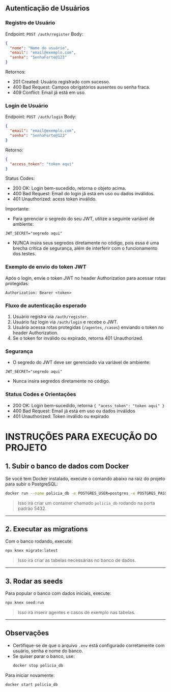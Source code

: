 ## Autenticação de Usuários

### Registro de Usuário
Endpoint: `POST /auth/register`
Body:
```json
{
  "nome": "Nome do usuário",
  "email": "email@exemplo.com",
  "senha": "SenhaForte@123"
}
```
Retornos:
- 201 Created: Usuário registrado com sucesso.
- 400 Bad Request: Campos obrigatórios ausentes ou senha fraca.
- 409 Conflict: Email já está em uso.


### Login de Usuário
Endpoint: `POST /auth/login`
Body:
```json
{
  "email": "email@exemplo.com",
  "senha": "SenhaForte@123"
}
```
Retorno:
```json
{
  "access_token": "token aqui"
}
```
Status Codes:
- 200 OK: Login bem-sucedido, retorna o objeto acima.
- 400 Bad Request: Email do login já está em uso ou dados inválidos.
- 401 Unauthorized: acess token inválido.

Importante:
- Para gerenciar o segredo do seu JWT, utilize a seguinte variável de ambiente:
```
JWT_SECRET="segredo aqui"
```
- NUNCA insira seus segredos diretamente no código, pois essa é uma brecha crítica de segurança, além de interferir com o funcionamento dos testes.

### Exemplo de envio do token JWT
Após o login, envie o token JWT no header Authorization para acessar rotas protegidas:

```
Authorization: Bearer <token>
```

### Fluxo de autenticação esperado
1. Usuário registra via `/auth/register`.
2. Usuário faz login via `/auth/login` e recebe o JWT.
3. Usuário acessa rotas protegidas (`/agentes`, `/casos`) enviando o token no header Authorization.
4. Se o token for inválido ou expirado, retorna 401 Unauthorized.

### Segurança
- O segredo do JWT deve ser gerenciado via variável de ambiente:
```
JWT_SECRET="segredo aqui"
```
- Nunca insira segredos diretamente no código.

### Status Codes e Orientações
- 200 OK: Login bem-sucedido, retorna `{ "acess_token": "token aqui" }`
- 400 Bad Request: Email já está em uso ou dados inválidos
- 401 Unauthorized: Token inválido ou expirado
# INSTRUÇÕES PARA EXECUÇÃO DO PROJETO

## 1. Subir o banco de dados com Docker

Se você tem Docker instalado, execute o comando abaixo na raiz do projeto para subir o PostgreSQL:

```sh
docker run --name policia_db -e POSTGRES_USER=postgres -e POSTGRES_PASSWORD=postgres -e POSTGRES_DB=policia_db -p 5432:5432 -d postgres
```

> Isso irá criar um container chamado `policia_db` rodando na porta padrão 5432.

---

## 2. Executar as migrations

Com o banco rodando, execute:

```sh
npx knex migrate:latest
```

> Isso irá criar as tabelas necessárias no banco de dados.

---

## 3. Rodar as seeds

Para popular o banco com dados iniciais, execute:

```sh
npx knex seed:run
```

> Isso irá inserir agentes e casos de exemplo nas tabelas.

---

## Observações

- Certifique-se de que o arquivo `.env` está configurado corretamente com usuário, senha e nome do banco.
- Se quiser parar o banco, use:
  ```sh
  docker stop policia_db
  ```
Para iniciar novamente:
  ```sh
  docker start policia_db
  ```